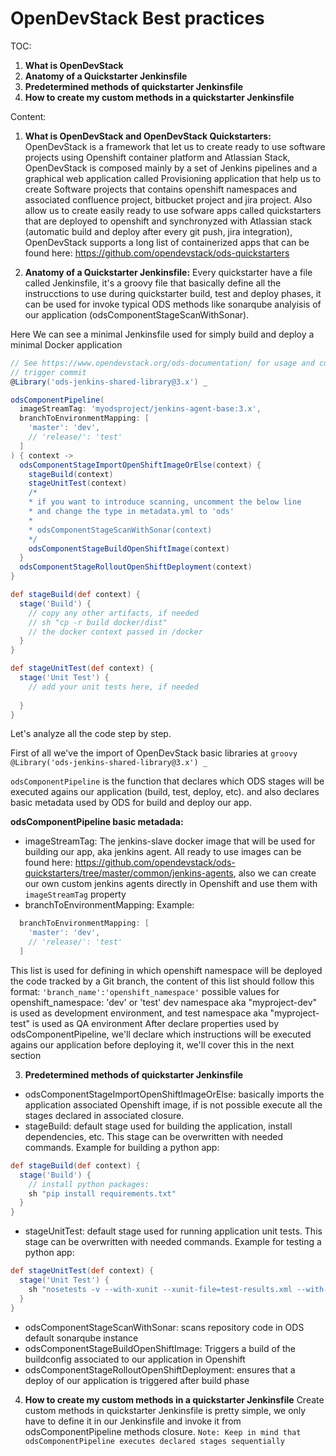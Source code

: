# OpenDevStack Best practices

TOC:
1) **What is OpenDevStack**
2) **Anatomy of a Quickstarter Jenkinsfile**
3) **Predetermined methods of quickstarter Jenkinsfile**
4) **How to create my custom methods in a quickstarter Jenkinsfile**

Content:
1) **What is OpenDevStack and OpenDevStack Quickstarters:**
OpenDevStack is a framework that let us to create ready to use software projects using Openshift container platform
and Atlassian Stack, OpenDevStack is composed mainly by a set of Jenkins pipelines and a graphical web application called 
Provisioning application that help us to create Software projects that contains openshift namespaces and associated
confluence project, bitbucket project and jira project. Also allow us to create easily ready to use sofware apps called 
quickstarters that are deployed to openshift and synchronyzed with Atlassian stack (automatic build and deploy after every git push, jira integration), OpenDevStack supports a long list of
containerized apps that can be found here: https://github.com/opendevstack/ods-quickstarters

2) **Anatomy of a Quickstarter Jenkinsfile:**
Every quickstarter have a file called Jenkinsfile, it's a groovy file that basically define all the instrucctions
to use during quickstarter build, test and deploy phases, it can be used for invoke typical ODS methods like sonarqube analyisis of our application (odsComponentStageScanWithSonar).


Here We can see a minimal Jenkinsfile used for simply build and deploy a minimal Docker application
```groovy
// See https://www.opendevstack.org/ods-documentation/ for usage and customization.
// trigger commit
@Library('ods-jenkins-shared-library@3.x') _

odsComponentPipeline(
  imageStreamTag: 'myodsproject/jenkins-agent-base:3.x',
  branchToEnvironmentMapping: [
    'master': 'dev',
    // 'release/': 'test'
  ]
) { context ->
  odsComponentStageImportOpenShiftImageOrElse(context) {
    stageBuild(context)
    stageUnitTest(context)
    /*
    * if you want to introduce scanning, uncomment the below line
    * and change the type in metadata.yml to 'ods'
    *
    * odsComponentStageScanWithSonar(context)
    */
    odsComponentStageBuildOpenShiftImage(context)
  }
  odsComponentStageRolloutOpenShiftDeployment(context)
}

def stageBuild(def context) {
  stage('Build') {
    // copy any other artifacts, if needed
    // sh "cp -r build docker/dist"
    // the docker context passed in /docker
  }
}

def stageUnitTest(def context) {
  stage('Unit Test') {
    // add your unit tests here, if needed
    
  }
}

```

Let's analyze all the code step by step.

First of all we've the import of OpenDevStack basic libraries at ```groovy @Library('ods-jenkins-shared-library@3.x') _ ```


```odsComponentPipeline``` is the function that declares which ODS stages will be executed agains our application (build, test, deploy, etc).
and also declares basic metadata used by ODS for build and deploy our app.

**odsComponentPipeline basic metadada:**
* imageStreamTag: The jenkins-slave docker image that will be used for building our app, aka jenkins agent. All ready to use images can be found here: https://github.com/opendevstack/ods-quickstarters/tree/master/common/jenkins-agents, also we can create our own custom jenkins agents directly in Openshift and use them 
with ```imageStreamTag``` property
* branchToEnvironmentMapping:
Example:
```groovy
  branchToEnvironmentMapping: [
    'master': 'dev',
    // 'release/': 'test'
  ]
```
This list is used for defining in which openshift namespace will be deployed the code tracked by a Git branch,
the content of this list should follow this format: ``` 'branch_name':'openshift_namespace' ``` possible values for openshift_namespace: 'dev' or 'test' 
dev namespace aka "myproject-dev" is used as development environment, and test namespace aka "myproject-test" is used as QA environment 
After declare properties used by odsComponentPipeline, we'll declare which instructions will be executed agains our application before deploying it, we'll 
cover this in the next section

3) **Predetermined methods of quickstarter Jenkinsfile**
* odsComponentStageImportOpenShiftImageOrElse: basically imports the application associated Openshift image, if is not possible execute all
the stages declared in associated closure.
* stageBuild: default stage used for building the application, install dependencies, etc. This stage can be overwritten with needed commands. 
Example for building a python app:
```groovy
def stageBuild(def context) {
  stage('Build') {
    // install python packages:
    sh "pip install requirements.txt"
  }
}
```
* stageUnitTest: default stage used for running application unit tests. This stage can be overwritten with needed commands.
Example for testing a python app:
```groovy
def stageUnitTest(def context) {
  stage('Unit Test') {
    sh "nosetests -v --with-xunit --xunit-file=test-results.xml --with-coverage --cover-xml --cover-xml-file=coverage.xml"
  }
}
```
* odsComponentStageScanWithSonar: scans repository code in ODS default sonarqube instance
* odsComponentStageBuildOpenShiftImage: Triggers a build of the buildconfig associated to our application in Openshift
* odsComponentStageRolloutOpenShiftDeployment: ensures that a deploy of our application is triggered after build phase

4) **How to create my custom methods in a quickstarter Jenkinsfile**
Create custom methods in quickstarter Jenkinsfile is pretty simple, we only have to define it in our Jenkinsfile and invoke it from 
odsComponentPipeline methods closure.
```Note: Keep in mind that odsComponentPipeline executes declared stages sequentially```





